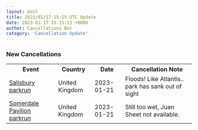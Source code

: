 ```yaml
---
layout: post
title: 2023/01/17 15:15 UTC Update
date: 2023-01-17 15:15:13 +0000
author: Cancellations Bot
category: 'Cancellation Update'
---
```


<h3>New Cancellations</h3>
<div class='hscrollable'>
<table style='width: 100%'>
    <tr>
        <th>Event</th>
        <th>Country</th>
        <th>Date</th>
        <th>Cancellation Note</th>
    </tr>
    <tr>
        <td><a href="https://www.parkrun.org.uk/salisbury">Salisbury parkrun</a></td>
        <td>United Kingdom</td>
        <td>2023-01-21</td>
        <td>Floods! Like Atlantis.. park has sank out of sight</td>
    </tr>
    <tr>
        <td><a href="https://www.parkrun.org.uk/somerdalepavilion">Somerdale Pavilion parkrun</a></td>
        <td>United Kingdom</td>
        <td>2023-01-21</td>
        <td>Still too wet, Juan Sheet not available.</td>
    </tr>
</table>
</div>
